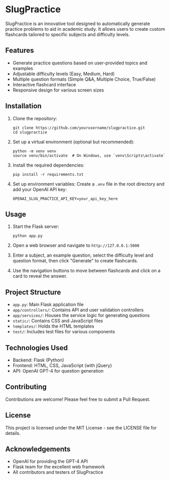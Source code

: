 # SlugPractice

SlugPractice is an innovative tool designed to automatically generate practice problems to aid in academic study. It allows users to create custom flashcards tailored to specific subjects and difficulty levels.

## Features

- Generate practice questions based on user-provided topics and examples
- Adjustable difficulty levels (Easy, Medium, Hard)
- Multiple question formats (Simple Q&A, Multiple Choice, True/False)
- Interactive flashcard interface
- Responsive design for various screen sizes

## Installation

1. Clone the repository:
   ```
   git clone https://github.com/yourusername/slugpractice.git
   cd slugpractice
   ```

2. Set up a virtual environment (optional but recommended):
   ```
   python -m venv venv
   source venv/bin/activate  # On Windows, use `venv\Scripts\activate`
   ```

3. Install the required dependencies:
   ```
   pip install -r requirements.txt
   ```

4. Set up environment variables:
   Create a `.env` file in the root directory and add your OpenAI API key:
   ```
   OPENAI_SLUG_PRACTICE_API_KEY=your_api_key_here
   ```

## Usage

1. Start the Flask server:
   ```
   python app.py
   ```

2. Open a web browser and navigate to `http://127.0.0.1:5000`

3. Enter a subject, an example question, select the difficulty level and question format, then click "Generate" to create flashcards.

4. Use the navigation buttons to move between flashcards and click on a card to reveal the answer.

## Project Structure

- `app.py`: Main Flask application file
- `app/controllers/`: Contains API and user validation controllers
- `app/services/`: Houses the service logic for generating questions
- `static/`: Contains CSS and JavaScript files
- `templates/`: Holds the HTML templates
- `test/`: Includes test files for various components

## Technologies Used

- Backend: Flask (Python)
- Frontend: HTML, CSS, JavaScript (with jQuery)
- API: OpenAI GPT-4 for question generation

## Contributing

Contributions are welcome! Please feel free to submit a Pull Request.

## License

This project is licensed under the MIT License - see the LICENSE file for details.

## Acknowledgements

- OpenAI for providing the GPT-4 API
- Flask team for the excellent web framework
- All contributors and testers of SlugPractice
